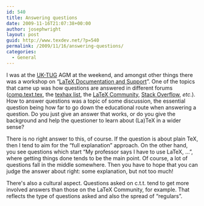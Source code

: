 ```yaml
---
id: 540
title: Answering questions
date: 2009-11-16T21:07:38+00:00
author: josephwright
layout: post
guid: http://www.texdev.net/?p=540
permalink: /2009/11/16/answering-questions/
categories:
  - General
---
```

I was at the <a title="UK TeX Users Group" href="http://uk.tug.org/">UK-TUG</a> AGM at the weekend, and amongst other things there was a workshop on “<a href="http://uk.tug.org/2009/11/15/speaker-meeting-and-agm-2009/">LaTeX Documentation and Support</a>”. One of the topics that came up was how questions are answered in different forums (<a title="comp.text.tex via Google Groups" href="http://groups.google.com/group/uk-math-content-2009/web/home">comp.text.tex</a>, the <a title="General TeX discussion and questions" href="http://tug.org/mailman/listinfo/texhax">texhax list</a>, the <a title="The LaTeX Community" href="http://www.latex-community.org/">LaTeX Community</a>, <a title="Stack Overflow" href="http://stackoverflow.com/">Stack Overflow</a>, <em>etc</em>.). How to answer questions was a topic of some discussion, the essential question being how far to go down the educational route when answering a question. Do you just give an answer that works, or do you give the background and help the questioner to learn about (La)TeX in a wider sense?

There is no right answer to this, of course. If the question is about plain TeX, then I tend to aim for the “full explanation” approach. On the other hand, you see questions which start “My professor says I have to use LaTeX, …”, where getting things done tends to be the main point. Of course, a lot of questions fall in the middle somewhere. Then you have to hope that you can judge the answer about right: some explanation, but not too much!

There's also a cultural aspect. Questions asked on c.t.t. tend to get more involved answers than those on the LaTeX Community, for example. That reflects the type of questions asked and also the spread of “regulars”.
